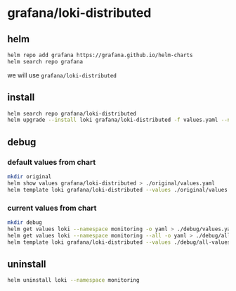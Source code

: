 # grafana/loki-distributed
## helm
```bash
helm repo add grafana https://grafana.github.io/helm-charts
helm search repo grafana
```
we will use `grafana/loki-distributed`

## install
```bash
helm search repo grafana/loki-distributed
helm upgrade --install loki grafana/loki-distributed -f values.yaml --namespace monitoring --create-namespace
```

## debug

### default values from chart
```bash
mkdir original
helm show values grafana/loki-distributed > ./original/values.yaml
helm template loki grafana/loki-distributed --values ./original/values.yaml > ./original/rendered.yaml
```

### current values from chart
```bash
mkdir debug
helm get values loki --namespace monitoring -o yaml > ./debug/values.yaml
helm get values loki --namespace monitoring --all -o yaml > ./debug/all-values.yaml
helm template loki grafana/loki-distributed --values ./debug/all-values.yaml > ./debug/rendered.yaml
```

## uninstall
```bash
helm uninstall loki --namespace monitoring
```